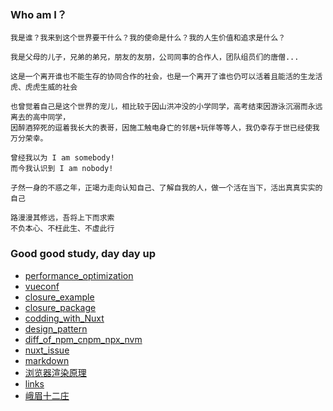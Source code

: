 ### Who am I？
```
我是谁？我来到这个世界要干什么？我的使命是什么？我的人生价值和追求是什么？

我是父母的儿子，兄弟的弟兄，朋友的友朋，公司同事的合作人，团队组员们的唐僧...

这是一个离开谁也不能生存的协同合作的社会，也是一个离开了谁也仍可以活着且能活的生龙活虎、虎虎生威的社会

也曾觉着自己是这个世界的宠儿，相比较于因山洪冲没的小学同学，高考结束因游泳沉溺而永远离去的高中同学，
因醉酒猝死的逗着我长大的表哥，因施工触电身亡的邻居+玩伴等等人，我仍幸存于世已经使我万分荣幸。

曾经我以为 I am somebody!
而今我认识到 I am nobody!

孑然一身的不惑之年，正竭力走向认知自己、了解自我的人，做一个活在当下，活出真真实实的自己

路漫漫其修远，吾将上下而求索
不负本心、不枉此生、不虚此行

```






### Good good study, day day up
* [performance_optimization](./performance_optimization.md)
* [vueconf](./vueconf.md)
* [closure_example](./closure_example.md)
* [closure_package](./closure_package.md)
* [codding_with_Nuxt](./codding_with_Nuxt.md)
* [design_pattern](./design_pattern.md)
* [diff_of_npm_cnpm_npx_nvm](./diff_of_npm_cnpm_npx_nvm.md)
* [nuxt_issue](./nuxt_issue.md)
* [markdown](./markdown.md)
* [浏览器渲染原理](./浏览器渲染原理.md)
* [links](./links.md)
* [峨眉十二庄](./emei/emei12forms.md)